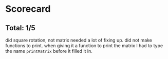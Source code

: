 # Scorecard

## Total: 1/5
did square rotation, not matrix
needed a lot of fixing up.
did not make functions to print.
when giving it a function to print the matrix I had to type the name `printMatrix` before it filled it in.